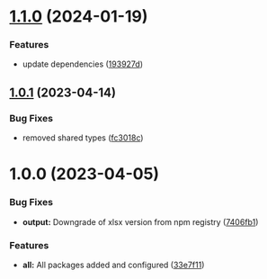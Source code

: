 # [1.1.0](https://github.com/dodevs/Acquary/compare/pool-v1.0.1...pool-v1.1.0) (2024-01-19)


### Features

* update dependencies ([193927d](https://github.com/dodevs/Acquary/commit/193927d22fc3b12f82f5a2bd09206f9f7264a756))

## [1.0.1](https://github.com/dodevs/Acquary/compare/pool-v1.0.0...pool-v1.0.1) (2023-04-14)


### Bug Fixes

* removed shared types ([fc3018c](https://github.com/dodevs/Acquary/commit/fc3018cbb5dd93830feb5533afe534768c3f142b))

# 1.0.0 (2023-04-05)


### Bug Fixes

* **output:** Downgrade of xlsx version from npm registry ([7406fb1](https://github.com/dodevs/Acquary/commit/7406fb138c791535561463cc8957c97bf804d998))


### Features

* **all:** All packages added and configured ([33e7f11](https://github.com/dodevs/Acquary/commit/33e7f11bccc1a4328ea41274329293cfe41abd7c))
